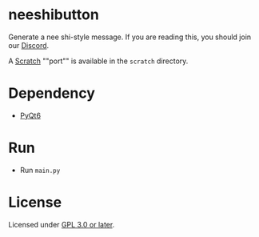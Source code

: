 # neeshibutton

Generate a nee shi-style message. If you are reading this, you should join our [Discord](https://discord.gg/Fyt7Sfrbd3).

A [Scratch](https://scratch.mit.edu/) ""port"" is available in the `scratch` directory.

# Dependency

* [PyQt6](https://pypi.org/project/PyQt6/)

# Run

* Run `main.py`

# License

Licensed under [GPL 3.0 or later](https://www.gnu.org/licenses/gpl-3.0).
